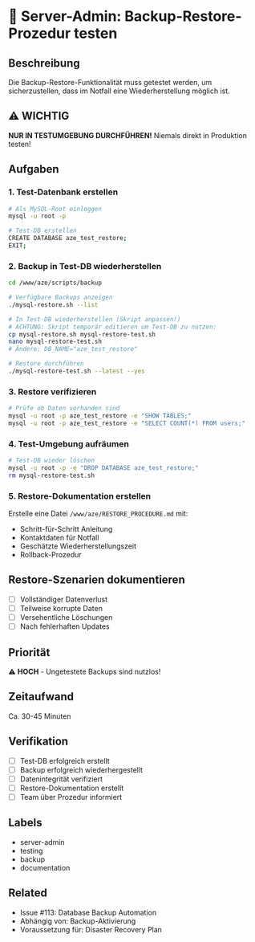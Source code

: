 # 🔄 Server-Admin: Backup-Restore-Prozedur testen

## Beschreibung
Die Backup-Restore-Funktionalität muss getestet werden, um sicherzustellen, dass im Notfall eine Wiederherstellung möglich ist.

## ⚠️ WICHTIG
**NUR IN TESTUMGEBUNG DURCHFÜHREN!** Niemals direkt in Produktion testen!

## Aufgaben

### 1. Test-Datenbank erstellen
```bash
# Als MySQL-Root einloggen
mysql -u root -p

# Test-DB erstellen
CREATE DATABASE aze_test_restore;
EXIT;
```

### 2. Backup in Test-DB wiederherstellen
```bash
cd /www/aze/scripts/backup

# Verfügbare Backups anzeigen
./mysql-restore.sh --list

# In Test-DB wiederherstellen (Skript anpassen!)
# ACHTUNG: Skript temporär editieren um Test-DB zu nutzen:
cp mysql-restore.sh mysql-restore-test.sh
nano mysql-restore-test.sh
# Ändere: DB_NAME="aze_test_restore"

# Restore durchführen
./mysql-restore-test.sh --latest --yes
```

### 3. Restore verifizieren
```bash
# Prüfe ob Daten vorhanden sind
mysql -u root -p aze_test_restore -e "SHOW TABLES;"
mysql -u root -p aze_test_restore -e "SELECT COUNT(*) FROM users;"
```

### 4. Test-Umgebung aufräumen
```bash
# Test-DB wieder löschen
mysql -u root -p -e "DROP DATABASE aze_test_restore;"
rm mysql-restore-test.sh
```

### 5. Restore-Dokumentation erstellen
Erstelle eine Datei `/www/aze/RESTORE_PROCEDURE.md` mit:
- Schritt-für-Schritt Anleitung
- Kontaktdaten für Notfall
- Geschätzte Wiederherstellungszeit
- Rollback-Prozedur

## Restore-Szenarien dokumentieren
- [ ] Vollständiger Datenverlust
- [ ] Teilweise korrupte Daten
- [ ] Versehentliche Löschungen
- [ ] Nach fehlerhaften Updates

## Priorität
⚠️ **HOCH** - Ungetestete Backups sind nutzlos!

## Zeitaufwand
Ca. 30-45 Minuten

## Verifikation
- [ ] Test-DB erfolgreich erstellt
- [ ] Backup erfolgreich wiederhergestellt
- [ ] Datenintegrität verifiziert
- [ ] Restore-Dokumentation erstellt
- [ ] Team über Prozedur informiert

## Labels
- server-admin
- testing
- backup
- documentation

## Related
- Issue #113: Database Backup Automation
- Abhängig von: Backup-Aktivierung
- Voraussetzung für: Disaster Recovery Plan